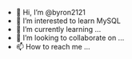 - 👋 Hi, I’m @byron2121
- 👀 I’m interested to learn MySQL
- 🌱 I’m currently learning ...
- 💞️ I’m looking to collaborate on ...
- 📫 How to reach me ...


